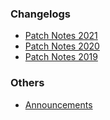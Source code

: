 ### Changelogs
* [Patch Notes 2021](/changelogs/changelog-2021.md)
* [Patch Notes 2020](/changelogs/changelog-2020.md)
* [Patch Notes 2019](/changelogs/changelog-2019.md)

### Others
* [Announcements](/changelogs/announcements.md)
